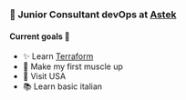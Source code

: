### 🚀 Junior Consultant devOps at [Astek](https://astekgroup.fr/)

#### Current goals 🌋
- ✨ Learn  [Terraform](https://www.terraform.io/)
- 💪 Make my first muscle up
- 🛫 Visit USA
- 📚 Learn basic italian